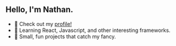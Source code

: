 ## Hello, I'm Nathan. 

<!--
**nathan-ts/nathan-ts** is a ✨ _special_ ✨ repository because its `README.md` (this file) appears on your GitHub profile.

Here are some ideas to get you started:

- 🔭 I’m currently working on ...
- 🌱 I’m currently learning ...
- 👯 I’m looking to collaborate on ...
- 🤔 I’m looking for help with ...
- 💬 Ask me about ...
- 📫 How to reach me: ...
- 😄 Pronouns: ...
- ⚡ Fun fact: ...
-->

- 📝 Check out my [profile!](https://www.nathantsang.dev/)
- 🌱 Learning React, Javascript, and other interesting frameworks. 
- 🔭 Small, fun projects that catch my fancy. 
